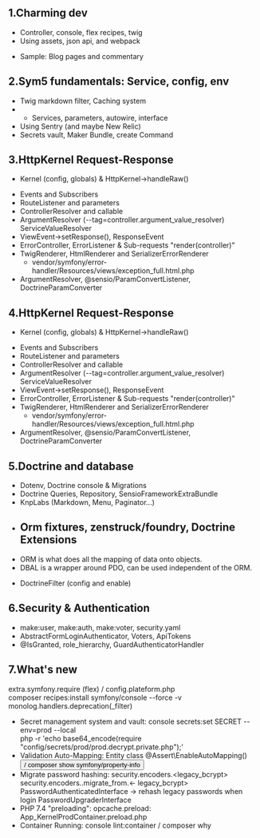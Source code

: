 ## 1.Charming dev
* Controller, console, flex recipes, twig
* Using assets, json api, and webpack
- Sample: Blog pages and commentary

## 2.Sym5 fundamentals: Service, config, env
* Twig markdown filter, Caching system
* - Services, parameters, autowire, interface
* Using Sentry (and maybe New Relic)
* Secrets vault, Maker Bundle, create Command

## 3.HttpKernel Request-Response
- Kernel (config, globals) & HttpKernel->handleRaw()
* Events and Subscribers
* RouteListener and parameters
* ControllerResolver and callable
* ArgumentResolver (--tag=controller.argument_value_resolver)
    ServiceValueResolver
* ViewEvent->setResponse(), ResponseEvent
* ErrorController, ErrorListener & Sub-requests "render(controller)"
* TwigRenderer, HtmlRenderer and SerializerErrorRenderer
    - vendor/symfony/error-handler/Resources/views/exception_full.html.php
* ArgumentResolver, @sensio/ParamConvertListener, DoctrineParamConverter

## 4.HttpKernel Request-Response
- Kernel (config, globals) & HttpKernel->handleRaw()
* Events and Subscribers
* RouteListener and parameters
* ControllerResolver and callable
* ArgumentResolver (--tag=controller.argument_value_resolver)
    ServiceValueResolver
* ViewEvent->setResponse(), ResponseEvent
* ErrorController, ErrorListener & Sub-requests "render(controller)"
* TwigRenderer, HtmlRenderer and SerializerErrorRenderer
    - vendor/symfony/error-handler/Resources/views/exception_full.html.php
* ArgumentResolver, @sensio/ParamConvertListener, DoctrineParamConverter

## 5.Doctrine and database
* Dotenv, Doctrine console & Migrations
* Doctrine Queries, Repository, SensioFrameworkExtraBundle
* KnpLabs (Markdown, Menu, Paginator...)
* Orm fixtures, zenstruck/foundry, Doctrine Extensions
    -
- ORM is what does all the mapping of data onto objects.
- DBAL is a wrapper around PDO, can be used independent of the ORM.
* DoctrineFilter (config and enable)

## 6.Security & Authentication
- make:user, make:auth, make:voter, security.yaml
- AbstractFormLoginAuthenticator, Voters, ApiTokens
- @IsGranted, role_hierarchy, GuardAuthenticatorHandler

## 7.What's new
extra.symfony.require (flex) / config.plateform.php   
composer recipes:install symfony/console --force -v   
monolog.handlers.deprecation(_filter)   
* Secret management system and vault: console secrets:set SECRET --env=prod --local  
     php -r 'echo base64_encode(require "config/secrets/prod/prod.decrypt.private.php");'
* Validation Auto-Mapping: Entity class @Assert\EnableAutoMapping()  
     <button type="submit" formnovalidate> / composer show symfony/property-info
* Migrate password hashing: security.encoders.<legacy_bcrypt>  
     security.encoders.<entity>.migrate_from.<- legacy_bcrypt>   
     PasswordAuthenticatedInterface -> rehash legacy passwords when login  PasswordUpgraderInterface
* PHP 7.4 "preloading": opcache.preload: App_KernelProdContainer.preload.php
* Container Running: console lint:container / composer why <package>
